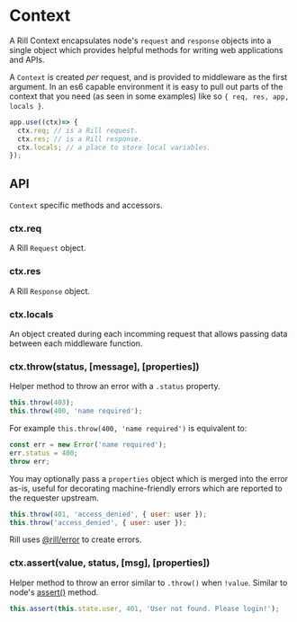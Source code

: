 # Context

  A Rill Context encapsulates node's `request` and `response` objects
  into a single object which provides helpful methods for writing
  web applications and APIs.

  A `Context` is created _per_ request, and is provided to middleware
  as the first argument. In an es6 capable environment it is easy to pull
  out parts of the context that you need (as seen in some examples) like so
  `{ req, res, app, locals }`.

```js
app.use((ctx)=> {
  ctx.req; // is a Rill request.
  ctx.res; // is a Rill response.
  ctx.locals; // a place to store local variables.
});
```

## API

  `Context` specific methods and accessors.

### ctx.req

  A Rill `Request` object.

### ctx.res

  A Rill `Response` object.

### ctx.locals

  An object created during each incomming request that allows passing data between each middleware function.

### ctx.throw(status, [message], [properties])

  Helper method to throw an error with a `.status` property.

```js
this.throw(403);
this.throw(400, 'name required');
```

  For example `this.throw(400, 'name required')` is equivalent to:

```js
const err = new Error('name required');
err.status = 400;
throw err;
```

  You may optionally pass a `properties` object which is merged into the error as-is, useful for decorating machine-friendly errors which are reported to the requester upstream.

```js
this.throw(401, 'access_denied', { user: user });
this.throw('access_denied', { user: user });
```

Rill uses [@rill/error](https://github.com/rill-js/error) to create errors.

### ctx.assert(value, status, [msg], [properties])

  Helper method to throw an error similar to `.throw()`
  when `!value`. Similar to node's [assert()](http://nodejs.org/api/assert.html)
  method.

```js
this.assert(this.state.user, 401, 'User not found. Please login!');
```